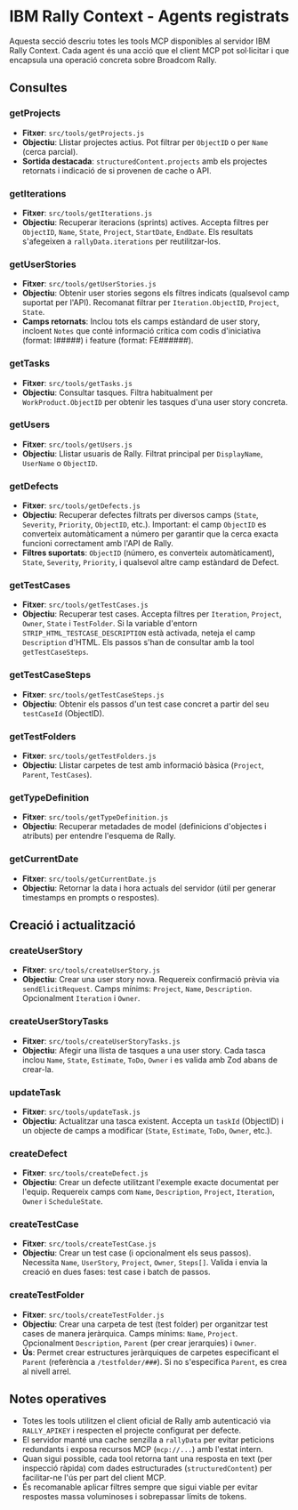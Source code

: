 # IBM Rally Context - Agents registrats

Aquesta secció descriu totes les tools MCP disponibles al servidor IBM Rally Context. Cada agent és una acció que el client MCP pot sol·licitar i que encapsula una operació concreta sobre Broadcom Rally.

## Consultes

### getProjects
- **Fitxer**: `src/tools/getProjects.js`
- **Objectiu**: Llistar projectes actius. Pot filtrar per `ObjectID` o per `Name` (cerca parcial).
- **Sortida destacada**: `structuredContent.projects` amb els projectes retornats i indicació de si provenen de cache o API.

### getIterations
- **Fitxer**: `src/tools/getIterations.js`
- **Objectiu**: Recuperar iteracions (sprints) actives. Accepta filtres per `ObjectID`, `Name`, `State`, `Project`, `StartDate`, `EndDate`. Els resultats s'afegeixen a `rallyData.iterations` per reutilitzar-los.

### getUserStories
- **Fitxer**: `src/tools/getUserStories.js`
- **Objectiu**: Obtenir user stories segons els filtres indicats (qualsevol camp suportat per l'API). Recomanat filtrar per `Iteration.ObjectID`, `Project`, `State`.
- **Camps retornats**: Inclou tots els camps estàndard de user story, incloent `Notes` que conté informació crítica com codis d'iniciativa (format: I#####) i feature (format: FE######).

### getTasks
- **Fitxer**: `src/tools/getTasks.js`
- **Objectiu**: Consultar tasques. Filtra habitualment per `WorkProduct.ObjectID` per obtenir les tasques d'una user story concreta.

### getUsers
- **Fitxer**: `src/tools/getUsers.js`
- **Objectiu**: Llistar usuaris de Rally. Filtrat principal per `DisplayName`, `UserName` o `ObjectID`.

### getDefects
- **Fitxer**: `src/tools/getDefects.js`
- **Objectiu**: Recuperar defectes filtrats per diversos camps (`State`, `Severity`, `Priority`, `ObjectID`, etc.). Important: el camp `ObjectID` es converteix automàticament a número per garantir que la cerca exacta funcioni correctament amb l'API de Rally.
- **Filtres suportats**: `ObjectID` (número, es converteix automàticament), `State`, `Severity`, `Priority`, i qualsevol altre camp estàndard de Defect.

### getTestCases
- **Fitxer**: `src/tools/getTestCases.js`
- **Objectiu**: Recuperar test cases. Accepta filtres per `Iteration`, `Project`, `Owner`, `State` i `TestFolder`. Si la variable d'entorn `STRIP_HTML_TESTCASE_DESCRIPTION` està activada, neteja el camp `Description` d'HTML. Els passos s'han de consultar amb la tool `getTestCaseSteps`.

### getTestCaseSteps
- **Fitxer**: `src/tools/getTestCaseSteps.js`
- **Objectiu**: Obtenir els passos d'un test case concret a partir del seu `testCaseId` (ObjectID).

### getTestFolders
- **Fitxer**: `src/tools/getTestFolders.js`
- **Objectiu**: Llistar carpetes de test amb informació bàsica (`Project`, `Parent`, `TestCases`).

### getTypeDefinition
- **Fitxer**: `src/tools/getTypeDefinition.js`
- **Objectiu**: Recuperar metadades de model (definicions d'objectes i atributs) per entendre l'esquema de Rally.

### getCurrentDate
- **Fitxer**: `src/tools/getCurrentDate.js`
- **Objectiu**: Retornar la data i hora actuals del servidor (útil per generar timestamps en prompts o respostes).

## Creació i actualització

### createUserStory
- **Fitxer**: `src/tools/createUserStory.js`
- **Objectiu**: Crear una user story nova. Requereix confirmació prèvia via `sendElicitRequest`. Camps mínims: `Project`, `Name`, `Description`. Opcionalment `Iteration` i `Owner`.

### createUserStoryTasks
- **Fitxer**: `src/tools/createUserStoryTasks.js`
- **Objectiu**: Afegir una llista de tasques a una user story. Cada tasca inclou `Name`, `State`, `Estimate`, `ToDo`, `Owner` i es valida amb Zod abans de crear-la.

### updateTask
- **Fitxer**: `src/tools/updateTask.js`
- **Objectiu**: Actualitzar una tasca existent. Accepta un `taskId` (ObjectID) i un objecte de camps a modificar (`State`, `Estimate`, `ToDo`, `Owner`, etc.).

### createDefect
- **Fitxer**: `src/tools/createDefect.js`
- **Objectiu**: Crear un defecte utilitzant l'exemple exacte documentat per l'equip. Requereix camps com `Name`, `Description`, `Project`, `Iteration`, `Owner` i `ScheduleState`.

### createTestCase
- **Fitxer**: `src/tools/createTestCase.js`
- **Objectiu**: Crear un test case (i opcionalment els seus passos). Necessita `Name`, `UserStory`, `Project`, `Owner`, `Steps[]`. Valida i envia la creació en dues fases: test case i batch de passos.

### createTestFolder
- **Fitxer**: `src/tools/createTestFolder.js`
- **Objectiu**: Crear una carpeta de test (test folder) per organitzar test cases de manera jeràrquica. Camps mínims: `Name`, `Project`. Opcionalment `Description`, `Parent` (per crear jerarquies) i `Owner`.
- **Ús**: Permet crear estructures jeràrquiques de carpetes especificant el `Parent` (referència a `/testfolder/###`). Si no s'especifica `Parent`, es crea al nivell arrel.

## Notes operatives

- Totes les tools utilitzen el client oficial de Rally amb autenticació via `RALLY_APIKEY` i respecten el projecte configurat per defecte.
- El servidor manté una cache senzilla a `rallyData` per evitar peticions redundants i exposa recursos MCP (`mcp://...`) amb l'estat intern.
- Quan sigui possible, cada tool retorna tant una resposta en text (per inspecció ràpida) com dades estructurades (`structuredContent`) per facilitar-ne l'ús per part del client MCP.
- És recomanable aplicar filtres sempre que sigui viable per evitar respostes massa voluminoses i sobrepassar límits de tokens.
